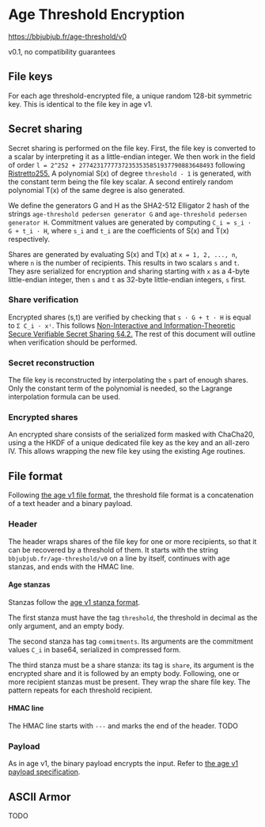 # Age Threshold Encryption

https://bbjubjub.fr/age-threshold/v0

v0.1, no compatibility guarantees

## File keys
For each age threshold-encrypted file, a unique random 128-bit symmetric key. This is identical to the file key in age v1.

## Secret sharing
Secret sharing is performed on the file key.
First, the file key is converted to a scalar by interpreting it as a little-endian integer.
We then work in the field of order `l = 2^252 + 27742317777372353535851937790883648493` following [Ristretto255.](https://www.ietf.org/archive/id/draft-irtf-cfrg-ristretto255-00.html#name-ristretto255)
A polynomial S(x) of degree `threshold - 1` is generated, with the constant term being the file key scalar.
A second entirely random polynomial T(x) of the same degree is also generated.

We define the generators G and H as the SHA2-512 Elligator 2 hash of the strings
`age-threshold pedersen generator G` and `age-threshold pedersen generator H`.
Commitment values are generated by computing `C_i = s_i · G + t_i · H`, where `s_i` and `t_i` are the coefficients of S(x) and T(x) respectively.

Shares are generated by evaluating S(x) and T(x) at `x = 1, 2, ..., n`, where `n` is the number of recipients.
This results in two scalars `s` and `t`.
They asre serialized for encryption and sharing
starting with `x` as a 4-byte little-endian integer,
then `s` and `t` as 32-byte little-endian integers, `s` first.

### Share verification
Encrypted shares (s,t) are verified by checking that `s · G + t · H` is equal to `Σ C_i · xⁱ`.
This follows [Non-Interactive and Information-Theoretic Secure Verifiable Secret Sharing §4.2.](https://link.springer.com/chapter/10.1007/3-540-46766-1_9)
The rest of this document will outline when verification should be performed.

### Secret reconstruction
The file key is reconstructed by interpolating the `s` part of enough shares.
Only the constant term of the polynomial is needed, so the Lagrange interpolation formula can be used.

### Encrypted shares
An encrypted share consists of the serialized form masked with ChaCha20,
using a the HKDF of a unique dedicated file key as the key and an all-zero IV.
This allows wrapping the new file key using the existing Age routines.

## File format
Following [the age v1 file format](https://age-encryption.org/v1), the threshold file format is a concatenation of a text header and a binary payload.

### Header
The header wraps shares of the file key for one or more recipients, so that it can be recovered by a threshold of them.
It starts with the string `bbjubjub.fr/age-threshold/v0` on a line by itself, continues with age stanzas, and ends with the HMAC line.

#### Age stanzas
Stanzas follow the [age v1 stanza format](https://age-encryption.org/v1#recipient-stanza).

The first stanza must have the tag `threshold`, the threshold in decimal as the only argument, and an empty body.

The second stanza has tag `commitments`. Its arguments are the commitment values `C_i` in base64, serialized in compressed form.

The third stanza must be a share stanza:
its tag is `share`, 
its argument is the encrypted share
and it is followed by an empty body.
Following, one or more recipient stanzas must be present.
They wrap the share file key.
The pattern repeats for each threshold recipient.

#### HMAC line
The HMAC line starts with `---` and marks the end of the header.
TODO

### Payload
As in age v1, 
the binary payload encrypts the input.
Refer to [the age v1 payload specification](https://age-encryption.org/v1#payload).

## ASCII Armor
TODO
